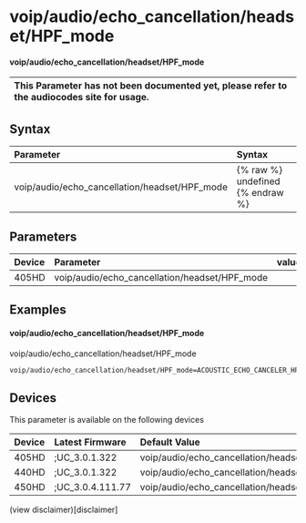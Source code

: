 ﻿---
description: voip/audio/echo_cancellation/headset/HPF_mode
search:
    keywords: ['voip','audio','echo_cancellation','headset','HPF_mode']
---

# voip/audio/echo_cancellation/headset/HPF_mode

#### voip/audio/echo_cancellation/headset/HPF_mode


| This Parameter has not been documented yet, please refer to the audiocodes site for usage.  |
| :--- |

## Syntax
| Parameter | Syntax |
| :--- | :--- |
|voip/audio/echo_cancellation/headset/HPF_mode | {% raw %} undefined {% endraw %} |

## Parameters
|Device|Parameter|value|Description|
|:---|:---|:---|:---|
| 405HD | voip/audio/echo_cancellation/headset/HPF_mode |  |  |

## Examples
#### voip/audio/echo_cancellation/headset/HPF_mode

voip/audio/echo_cancellation/headset/HPF_mode

```
voip/audio/echo_cancellation/headset/HPF_mode=ACOUSTIC_ECHO_CANCELER_HPF_DC_REMOVER
```

## Devices
This parameter is available on the following devices

| Device | Latest Firmware | Default Value |
|:---|:---|:---|
| 405HD | ;UC_3.0.1.322 | voip/audio/echo_cancellation/headset/HPF_mode=ACOUSTIC_ECHO_CANCELER_HPF_DC_REMOVER 
| 440HD | ;UC_3.0.1.322 | voip/audio/echo_cancellation/headset/HPF_mode=ACOUSTIC_ECHO_CANCELER_HPF_DC_REMOVER 
| 450HD | ;UC_3.0.4.111.77 | voip/audio/echo_cancellation/headset/HPF_mode=ACOUSTIC_ECHO_CANCELER_HPF_DC_REMOVER 

(view disclaimer)[disclaimer]
